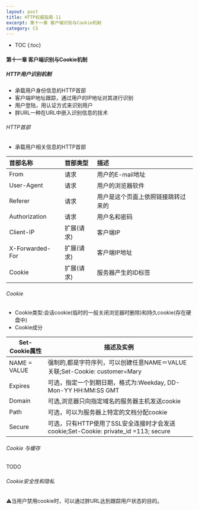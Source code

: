 ```yaml
---
layout: post
title: HTTP权威指南-11
excerpt: 第十一章 客户端识别与Cookie机制
category: CS
---
```


* TOC
{:toc}

#### 第十一章 客户端识别与Cookie机制
##### HTTP用户识别机制
- 承载用户身份信息的HTTP首部
- 客户端IP地址跟踪，通过用户的IP地址对其进行识别
- 用户登陆，用认证方式来识别用户
- 胖URL一种在URL中嵌入识别信息的技术

###### HTTP首部
- 承载用户相关信息的HTTP首部

首部名称| 首部类型| 描述|
:------|:------|:----|
From   |请求    |用户的E-mail地址|
User-Agent|请求|用户的浏览器软件|
Referer|请求|用户是这个页面上依照链接跳转过来的|
Authorization|请求|用户名和密码|
Client-IP|扩展(请求)|客户端IP|
X-Forwarded-For|扩展(请求)|客户端IP地址|
Cookie|扩展(请求)|服务器产生的ID标签|

###### Cookie
- Cookie类型:会话cookie(临时的一般关闭浏览器时删除)和持久cookie(存在硬盘中)
- Cookie成分

Set-Cookie属性| 描述及实例|
-------------|-----|
NAME = VALUE| 强制的,都是字符序列，可以创建任意NAME＝VALUE关联;Set-Cookie: customer=Mary|
Expires|可选，指定一个到期日期，格式为:Weekday, DD-Mon-YY HH:MM:SS GMT|
Domain|可选,浏览器只向指定域名的服务器主机发送cookie|
Path|可选，可以为服务器上特定的文档分配cookie|
Secure|可选，只有HTTP使用了SSL安全连接时才会发送cookie;Set-Cookie: private_id =113; secure|


###### Cookie 与缓存
TODO
###### Cookie安全性和隐私

⚠️当用户禁用cookie时，可以通过胖URL达到跟踪用户状态的目的。
